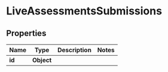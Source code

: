 

# LiveAssessmentsSubmissions


## Properties

| Name | Type | Description | Notes |
|------------ | ------------- | ------------- | -------------|
|**id** | **Object** |  |  |




